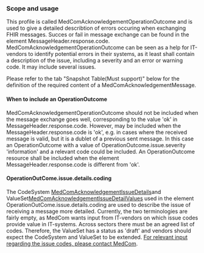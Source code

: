 ### Scope and usage 
This profile is called MedComAcknowledgementOperationOutcome and is used to give a detailed describtion of errors occuring when exchanging FHIR messages. Succes or fail in message exchange can be found in the element MessageHeader.response.code. 
MedComAcknowledgementOperationOutcome can be seen as a help for IT-vendors to identify potential errors in their systems, as it least shall contain a description of the issue, including a severity and an error or warning code. It may include several issues. 

Please refer to the tab "Snapshot Table(Must support)" below for the definition of the required content of a MedComAcknowledgementMessage.

#### When to include an OperationOutcome

MedComAcknowledgementOperationOutcome should not be included when the message exchange goes well, corresponding to the value 'ok' in MessageHeader.response.code. However, may be included when the MessageHeader.response.code is 'ok', e.g. in cases where the received message is valid, but it is a dublet of a previous sent message. In this case an OperationOutcome with a value of OperationOutcome.issue.severity 'information' and a relevant code could be included. 
An OperationOutcome resource shall be included when the element MessageHeader.response.code is different from 'ok'.  

#### OperationOutCome.issue.details.coding

The CodeSystem [MedComAcknowledgementIssueDetails](http://medcomfhir.dk/ig/terminology/CodeSystem-medcom-acknowledgement-issue-details.html)and ValueSet[MedComAcknowledgementIssueDetailValues](http://medcomfhir.dk/ig/terminology/ValueSet-medcom-acknowledgement-issue-details.html) used in the element OperationOutCome.issue.details.coding are used to describe the issue of receiving a message more detailed. Currently, the two terminologies are fairly empty, as MedCom wants input from IT-vendors on which issue codes provide value in IT-systems. Across sectors there must be an agreed list of codes. Therefore, the ValueSet has a status as 'draft' and vendors should expect the CodeSystem and ValueSet to be extended. [For relevant input regarding the issue codes, please contact MedCom](http://medcomfhir.dk/ig/acknowledgement/#contact).


